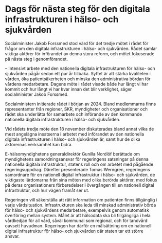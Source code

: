 # Dags för nästa steg för den digitala infrastrukturen i hälso- och sjukvården

Socialminister Jakob Forssmed stod värd för det tredje mötet i rådet för frågor om den digitala infrastrukturen i hälso\- och sjukvården. Rådet samlar viktiga aktörer för införandet av denna stora reform, och mötet fokuserade på nästa steg i genomförandet.


– Intensivt arbete med den nationella digitala infrastrukturen för hälso\- och sjukvården pågår sedan ett par år tillbaka. Syftet är att stärka kvaliteten i vården, öka patientsäkerheten och minska den administrativa bördan för vårdens medarbetare. Dagens möte i rådet visade både hur långt vi har kommit och hur långt vi har kvar innan det blir verklighet, säger socialminister Jakob Forssmed.

Socialministern initierade rådet i början av 2024\. Bland medlemmarna finns representanter från regioner, SKR, myndigheter och organisationer och rådet ska underlätta för samarbete och införande av den kommande nationella digitala infrastrukturen i hälso\- och sjukvården.

Vid rådets tredje möte den 18 november diskuterades bland annat vilka de mest angelägna insatserna i arbetet med införandet av den nationella digitala infrastrukturen i hälso\- och sjukvården är, samt hur de olika aktörernas verksamhet kan bidra.

E\-hälsomyndighetens generaldirektör Gunilla Nordlöf berättade om myndighetens samordningsansvar för regeringens satsningar på denna nationella digitala infrastruktur, statens roll och om arbetet med pågående regeringsuppdrag. Därefter presenterade Tomas Werngren, regeringens samordnare för en nationell digital infrastruktur i hälso\- och sjukvården, de viktigaste lärdomarna från sina möten med olika berörda aktörer, med fokus på deras organisationers förberedelser i övergången till en nationell digital infrastruktur, och hur vägen framåt ser ut.

Regeringen vill säkerställa att rätt information om patienten finns tillgänglig i varje vårdsituation. Infrastrukturen ska leda till minskad administrativ börda för hälso\- och sjukvårdens medarbetare, exempelvis genom automatisk överföring mellan system. Målet är att hälsodata ska bli tillgängliga i hela vårdkedjan för all vård, såväl kommunal som regional, och för tandvård oavsett huvudman. Regeringen har därför en målsättning om en nationell digital infrastruktur för hälso\- och sjukvården där staten tar ett större ansvar.
